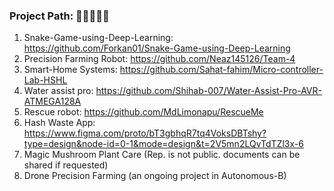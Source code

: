 ### Project Path: 🔭🌱👋👯🤔

<!--
**Forkan01/Forkan01** is a ✨ _special_ ✨ repository because its `README.md` (this file) appears on your GitHub profile.

Here are some ideas to get you started:

- 🔭 I’m currently working on ...
- 🌱 I’m currently learning ...
- 👯 I’m looking to collaborate on ...
- 🤔 I’m looking for help with ...
- 💬 Ask me about ...
- 📫 How to reach me: ...
- 😄 Pronouns: ...
- ⚡ Fun fact: ...
-->
1. Snake-Game-using-Deep-Learning: https://github.com/Forkan01/Snake-Game-using-Deep-Learning
2. Precision Farming Robot: https://github.com/Neaz145126/Team-4
3. Smart-Home Systems:      https://github.com/Sahat-fahim/Micro-controller-Lab-HSHL
4. Water assist pro:        https://github.com/Shihab-007/Water-Assist-Pro-AVR-ATMEGA128A
5. Rescue robot:            https://github.com/MdLimonapu/RescueMe
6. Hash Waste App:          https://www.figma.com/proto/bT3gbhqR7tq4VoksDBTshy?type=design&node-id=0-1&mode=design&t=2V5mn2LQvTdTZl3x-6
7. Magic Mushroom Plant Care (Rep. is not public. documents can be shared if requested)
8. Drone Precision Farming (an ongoing project in Autonomous-B)
